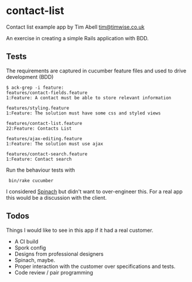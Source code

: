 contact-list
============

Contact list example app by Tim Abell <tim@timwise.co.uk>

An exercise in creating a simple Rails application with BDD.

Tests
-----

The requirements are captured in cucumber feature files and used to drive development (BDD)

	$ ack-grep -i feature:
	features/contact-fields.feature
	1:Feature: A contact must be able to store relevant information

	features/styling.feature
	1:Feature: The solution must have some css and styled views

	features/contact-list.feature
	22:Feature: Contacts List

	features/ajax-editing.feature
	1:Feature: The solution must use ajax

	features/contact-search.feature
	1:Feature: Contact search

Run the behaviour tests with

	 bin/rake cucumber

I considered [Spinach](http://codegram.github.io/spinach/) but didn't want to over-engineer this. For a real app this would be a discussion with the client.

Todos
-----
Things I would like to see in this app if it had a real customer.
* A CI build
* Spork config
* Designs from professional designers
* Spinach, maybe.
* Proper interaction with the customer over specifications and tests.
* Code review / pair programming
